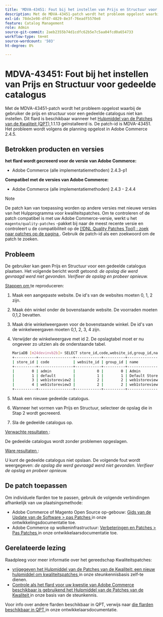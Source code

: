 ```yaml
---
title: 'MDVA-43451: Fout bij het instellen van Prijs en Structuur voor gedeelde catalogus'
description: Met de MDVA-43451-patch wordt het probleem opgelost waarbij de gebruiker de prijs en structuur voor een gedeelde catalogus niet kan instellen. Deze patch is beschikbaar wanneer [Quality Patches Tool (QPT)] (/help/announcements/adobe-commerce-announcements/magento-quality-patches-released-new-tool-to-self-serve-quality-patches.md) 1.1.13 is geïnstalleerd. De patch-id is MDVA-43451. Het probleem wordt volgens de planning opgelost in Adobe Commerce 2.4.5.
exl-id: 78de2e98-dfd7-4829-8e3f-76eadf5570e8
feature: Catalog Management
role: Admin
source-git-commit: 2aeb2355b74d1cdfc62b5e7c5aa04fcd0a654733
workflow-type: tm+mt
source-wordcount: '503'
ht-degree: 0%

---
```


# MDVA-43451: Fout bij het instellen van Prijs en Structuur voor gedeelde catalogus

Met de MDVA-43451-patch wordt het probleem opgelost waarbij de gebruiker de prijs en structuur voor een gedeelde catalogus niet kan instellen. Dit flard is beschikbaar wanneer het [ Hulpmiddel van de Patches van de Kwaliteit (QPT) ](/help/announcements/adobe-commerce-announcements/magento-quality-patches-released-new-tool-to-self-serve-quality-patches.md) 1.1.13 geïnstalleerd is. De patch-id is MDVA-43451. Het probleem wordt volgens de planning opgelost in Adobe Commerce 2.4.5.

## Betrokken producten en versies

**het flard wordt gecreeerd voor de versie van Adobe Commerce:**

* Adobe Commerce (alle implementatiemethoden) 2.4.3-p1

**Compatibel met de versies van Adobe Commerce:**

* Adobe Commerce (alle implementatiemethoden) 2.4.3 - 2.4.4

>[!NOTE]
>
>De patch kan van toepassing worden op andere versies met nieuwe versies van het Hulpprogramma voor kwaliteitspatches. Om te controleren of de patch compatibel is met uw Adobe Commerce-versie, werkt u het `magento/quality-patches` -pakket bij naar de meest recente versie en controleert u de compatibiliteit op de [[!DNL Quality Patches Tool] : zoek naar patches op de pagina ](https://experienceleague.adobe.com/tools/commerce-quality-patches/index.html) . Gebruik de patch-id als een zoekwoord om de patch te zoeken.

## Probleem

De gebruiker kan geen Prijs en Structuur voor een gedeelde catalogus plaatsen. Het volgende bericht wordt getoond: *de opslag die werd gevraagd werd niet gevonden. Verifieer de opslag en probeer opnieuw.*

<u> Stappen om </u> te reproduceren:

1. Maak een aangepaste website. De id&#39;s van de websites moeten 0, 1, 2 zijn.
1. Maak één winkel onder de bovenstaande website. De voorraden moeten 0,1,2 bevatten.
1. Maak drie winkelweergaven voor de bovenstaande winkel. De id&#39;s van de winkelweergaven moeten 0,1, 2, 3, 4 zijn.
1. Verwijder de winkelweergave met id 2. De opslagtabel moet er nu ongeveer zo uitzien als de onderstaande tabel.

   ```bash
   MariaDB [m24devinvb2b]> SELECT store_id,code,website_id,group_id,name FROM store;
   +----------+----------------+------------+----------+--------------------+
   | store_id | code           | website_id | group_id | name               |
   +----------+----------------+------------+----------+--------------------+
   |        0 | admin          |          0 |        0 | Admin              |
   |        1 | default        |          1 |        1 | Default Store View |
   |        3 | web1storeview2 |          2 |        2 | web1storeview2     |
   |        4 | web1storeview3 |          2 |        2 | web1storeview3     |
   +----------+----------------+------------+----------+--------------------+
   ```

1. Maak een nieuwe gedeelde catalogus.
1. Wanneer het vormen van Prijs en Structuur, selecteer de opslag die in Stap 2 wordt gecreeerd.
1. Sla de gedeelde catalogus op.

<u> Verwachte resultaten </u>:

De gedeelde catalogus wordt zonder problemen opgeslagen.

<u> Ware resultaten </u>:

U kunt de gedeelde catalogus niet opslaan. De volgende fout wordt weergegeven:
*de opslag die werd gevraagd werd niet gevonden. Verifieer de opslag en probeer opnieuw.*

## De patch toepassen

Om individuele flarden toe te passen, gebruik de volgende verbindingen afhankelijk van uw plaatsingsmethode:

* Adobe Commerce of Magento Open Source op-gebouw: [ Gids van de Update van de Software > pas Patches ](https://experienceleague.adobe.com/en/docs/commerce-operations/tools/quality-patches-tool/usage) in onze ontwikkelingsdocumentatie toe.
* Adobe Commerce op wolkeninfrastructuur: [ Verbeteringen en Patches > Pas Patches ](https://experienceleague.adobe.com/en/docs/commerce-cloud-service/user-guide/develop/upgrade/apply-patches) in onze ontwikkelaarsdocumentatie toe.

## Gerelateerde lezing

Raadpleeg voor meer informatie over het gereedschap Kwaliteitspatches:

* [ vrijgegeven het Hulpmiddel van de Patches van de Kwaliteit: een nieuw hulpmiddel om kwaliteitspatches ](/help/announcements/adobe-commerce-announcements/magento-quality-patches-released-new-tool-to-self-serve-quality-patches.md) in onze steunkennisbasis zelf-te dienen.
* [ Controle als het flard voor uw kwestie van Adobe Commerce beschikbaar is gebruikend het Hulpmiddel van de Patches van de Kwaliteit ](/help/support-tools/patches-available-in-qpt-tool/check-patch-for-magento-issue-with-magento-quality-patches.md) in onze basis van de steunkennis.

Voor info over andere flarden beschikbaar in QPT, verwijs naar [ die flarden beschikbaar in QPT ](https://experienceleague.adobe.com/tools/commerce-quality-patches/index.html) in onze ontwikkelaarsdocumentatie.
